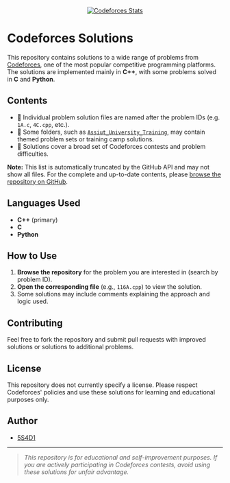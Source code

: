<p align="center">
  <a href="https://codeforces.com/profile/sheikhsadi86">
    <img src="https://cf.leed.at?id=sheikhsadi86" alt="Codeforces Stats">
  </a>
</p>

# Codeforces Solutions

This repository contains solutions to a wide range of problems from [Codeforces](https://codeforces.com), one of the most popular competitive programming platforms. The solutions are implemented mainly in **C++**, with some problems solved in **C** and **Python**.

## Contents

- 📁 Individual problem solution files are named after the problem IDs (e.g. `1A.c`, `4C.cpp`, etc.).
- 📁 Some folders, such as [`Assiut_University_Training`](https://github.com/5S4D1/Codeforces/tree/main/Assiut_University_Training), may contain themed problem sets or training camp solutions.
- 📝 Solutions cover a broad set of Codeforces contests and problem difficulties.

**Note:** This list is automatically truncated by the GitHub API and may not show all files. For the complete and up-to-date contents, please [browse the repository on GitHub](https://github.com/5S4D1/Codeforces/tree/main).

## Languages Used

- **C++** (primary)
- **C**
- **Python**

## How to Use

1. **Browse the repository** for the problem you are interested in (search by problem ID).
2. **Open the corresponding file** (e.g., `116A.cpp`) to view the solution.
3. Some solutions may include comments explaining the approach and logic used.

## Contributing

Feel free to fork the repository and submit pull requests with improved solutions or solutions to additional problems.

## License

This repository does not currently specify a license. Please respect Codeforces' policies and use these solutions for learning and educational purposes only.

## Author

- [5S4D1](https://github.com/5S4D1)

---

> _This repository is for educational and self-improvement purposes. If you are actively participating in Codeforces contests, avoid using these solutions for unfair advantage._
